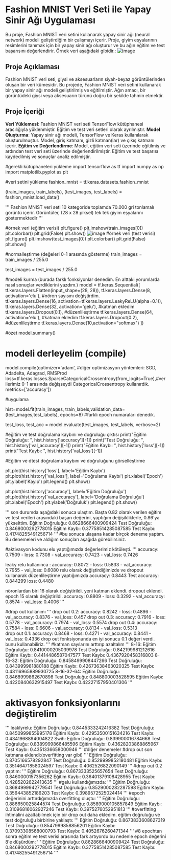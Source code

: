 # Fashion MNIST Veri Seti ile Yapay Sinir Ağı Uygulaması
Bu proje, Fashion MNIST veri setini kullanarak yapay sinir ağı (neural network) modeli geliştirdiğim bir çalışmayı içerir. Proje, giyim eşyalarının resimlerini tanımak için bir yapay sinir ağı oluşturur ve bu ağın eğitim ve test başarısını değerlendirir. Örnek veri aşağıdaki gibidir.:
![image](https://github.com/kursova/Fashion-MNIST-Veri-Seti-ile-Yapay-Sinir-Agi-Uygulamasi/assets/9978930/65d699c4-1e96-45a6-bb30-409a1615a06f)

## Proje Açıklaması 
Fashion MNIST veri seti, giysi ve aksesuarların siyah-beyaz görüntülerinden oluşan bir veri kümesidir. Bu projede, Fashion MNIST veri setini kullanarak bir yapay sinir ağı modeli geliştirilmiş ve eğitilmiştir. Ağın amacı, bir görüntüdeki giysi veya aksesuarın türünü doğru bir şekilde tahmin etmektir. 
## Proje İçeriği  
**Veri Yüklemesi**: Fashion MNIST veri seti TensorFlow kütüphanesi aracılığıyla yüklenmiştir. Eğitim ve test veri setleri olarak ayrılmıştır.
**Model Oluşturma**: Yapay sinir ağı modeli, TensorFlow ve Keras kullanılarak oluşturulmuştur. Model, giriş katmanı, gizli katman(lar) ve çıkış katmanı içerir. 
**Eğitim ve Değerlendirme**: Model, eğitim veri seti üzerinde eğitilmiş ve ardından test veri seti üzerinde değerlendirilmiştir. Eğitim ve test başarısı kaydedilmiş ve sonuçlar analiz edilmiştir. 

#gerekli kütüphaneleri yükleme
import tensorflow as tf
import numpy as np
import matplotlib.pyplot as plt

#veri setini yükleme
fashion_mnist = tf.keras.datasets.fashion_mnist

(train_images, train_labels), (test_images, test_labels) = fashion_mnist.load_data()

'''
Fashion MNIST veri seti 10 kategoride toplamda 70.000 gri tonlamalı görüntü içerir. 
Görüntüler, (28 x 28 piksel) tek tek giyim eşyalarını göstermektedir
'''


#örnek veri (eğitim verisi)
plt.figure()
plt.imshow(train_images[0])
plt.colorbar()
plt.grid(False)
plt.show()
![image](https://www.kaggleusercontent.com/kf/168832389/eyJhbGciOiJkaXIiLCJlbmMiOiJBMTI4Q0JDLUhTMjU2In0..ZIAgGu5FmZjqpfSEBKJfrg.y336fifw-ixlQ2n2jJVPDfxOoC2OWW6-k_UcgBgSHwYdyVclWetQ_xYzmSdRv4fdXlMuOXvpg3PffCjrS5ru6s2JbP7MS-tmiogvcU4ooxXno0NHsfCPL5i20UBwAX-4FaoYkejwS2_4VcJREEMotSxRupCG3tcAEIwq9BAJM7fldpclMgPaBURRHCLUrYJ_1C2KcVrqd7ttpoVp7Zlvm12k3zgmnzBmH_J1KXG7vmfHJaHFzhPiGX06elhSS2rhnUeLL7sTiw7uJJweVm_Bx1AQUmCYl4l_fFzqPRtxgabb1g5seRjZwhAxviboc8X8EFRU6ib2k8QcCCh1cm0-yIJ9zEe_8VaFq1UFtKN6fXnUZ53R3_W5UcQPotgZSHbVZaS-eBvLM2CnHnEdt237XLdX48vWqaJmRFs4g2aAmv9wgweVWFXocVOfaz8f6sX6zdYpYxHVfFY3iWWPioT_y2ZQ1-x9gn0olY08-0tj25P_4qk1B3GKPs9z6pOtFO_QrhVILln6Ila5c1rWV9Qu2pPt0RFdYGbFl6QQNFh7JxuQNAubYwhDhrtG36ykoEsy_N9leOFvmG80ZrEg5DUdanriZSPI69kcoHzw2qTLqa6YPm6J21jq2Cc_ysazyNKbV1YuBqAePj3DrArNQ0q7_uWChHAeXM18TzTyMAE029IbDQ1ghwG9E-FHqFspbt6Q.qCa4-fZDBe-vIQ832BKIcg/__results___files/__results___0_0.png)
#örnek veri (test verisi)
plt.figure()
plt.imshow(test_images[0])
plt.colorbar()
plt.grid(False)
plt.show()

#normalleştirme (değeleri 0-1 arasında gösterme)
train_images = train_images / 255.0

test_images = test_images / 255.0

#modeli kurma (burada farklı fonksiyonlar denedim. En alttaki yorumlarda nasıl sonuçlar verdiklerini yazdım.)
model = tf.keras.Sequential([
    tf.keras.layers.Flatten(input_shape=(28, 28)),
    tf.keras.layers.Dense(8, activation='elu'), #nöron sayısını değiştirdim.    
    tf.keras.layers.Dense(16, activation=tf.keras.layers.LeakyReLU(alpha=0.1)),
    tf.keras.layers.Dense(32, activation='gelu'), #katman ekledim
    tf.keras.layers.Dropout(0.1), #düzenlileştirme
    tf.keras.layers.Dense(64, activation='elu'), #katman ekledim
    tf.keras.layers.Dropout(0.2), #düzenlileştirme
    tf.keras.layers.Dense(10,activation="softmax")
])

#özet
model.summary()

# modeli derleyelim (compile)
model.compile(optimizer='adam', #diğer optimizasyon yöntemleri: SGD, Adadelta, Adagrad, RMSProd
              loss=tf.keras.losses.SparseCategoricalCrossentropy(from_logits=True),#verilerimiz 0-1 arasında değişseydi CategoricalCrossentropy kullanırdık.
              metrics=['accuracy'])

#uygulama

hist=model.fit(train_images, train_labels,validation_data=(test_images,test_labels), epochs=8) #farklı epoch numaraları denedik.

test_loss, test_acc = model.evaluate(test_images,  test_labels, verbose=2)

#eğitim ve test doğrulama kaybını ve doğruluğu çıktısı
print("Eğitim Doğruluğu: ",
     hist.history['accuracy'][-1])
print("Test Doğruluğu: ",
     hist.history['val_accuracy'][-1])
print("Eğitim Kaybı: ",
     hist.history['loss'][-1])
print("Test Kaybı: ",
     hist.history['val_loss'][-1])

 #Eğitim ve dtest doğrulama kaybını ve doğruluğunu görselleştirme 
    
plt.plot(hist.history['loss'], label='Eğitim Kaybı') 
plt.plot(hist.history['val_loss'], label='Doğrulama Kaybı') 
plt.xlabel('Epoch')
plt.ylabel('Kayıp') 
plt.legend() 
plt.show() 

plt.plot(hist.history['accuracy'], label='Eğitim Doğruluğu') 
plt.plot(hist.history['val_accuracy'], label='Doğrulama Doğruluğu') 
plt.xlabel('Epoch') 
plt.ylabel('Doğruluk') 
plt.legend() 
plt.show()

'''
son durumda aşağıdaki sonuca ulaştım. Başta 0.82 olarak verilen eğitim ve test verileri arasındaki başarı değerini, yaptığım değişikliklerle, 0.86'ya yükselttim.
Eğitim Doğruluğu:   0.8628666400909424
Test Doğruluğu:     0.8468000292778015
Eğitim Kaybı:       0.37758514285087585
Test Kaybı:         0.41748255491256714
'''
#bu sonuca ulaşana kadar birçok deneme yaptım. Bu denemeleri ve aldığım sonuçları aşağıda görebilirsiniz.

#aktivasyon kodunu elu yaptığımızda değerlerimiz kötüleşti.
'''
accuracy: 0.7509 - loss: 0.7308 - val_accuracy: 0.7423 - val_loss: 0.7426

leaky relu kullanınca : accuracy: 0.8072 - loss: 0.5833 - val_accuracy: 0.7955 - val_loss: 0.6080
relu olarak değiştirdiğimizde ve dropout kullanarak düzenlileştirme yaptığımızda accuracy: 0.8443  Test accuracy: 0.844299 loss: 0.4480

nöronlardan biri 16 olarak değiştirildi. yeni katman eklendi. dropout eklendi. epoch 15 olarak değiştirildi.
accuracy: 0.8809 - loss: 0.3292 - val_accuracy: 0.8574 - val_loss: 0.4006
'''

#drop out kullanımı
'''
drop out 0.2:  accuracy: 0.8242 - loss: 0.4896 - val_accuracy: 0.8376 - val_loss: 0.457
drop out 0.3: accuracy: 0.7916 - loss: 0.5778 - val_accuracy: 0.7974 - val_loss: 0.5574
drop out 0.4: accuracy: 0.7584 - loss: 0.6606 - val_accuracy: 0.8134 - val_loss: 0.5313               
drop out 0.1: accuracy: 0.8468 - loss: 0.4271 - val_accuracy: 0.8441 - val_loss: 0.4336
drop out fonksiyonunda en iyi sonucu 0.1 değeri verdi. bunu kullanabiliriz.
'''
#katman sayılarını arttırıp azaltalım
'''
8-16: Eğitim Doğruluğu:         0.8410000205039978 Test Doğruluğu:  0.842199981212616 Eğitim Kaybı:  0.4414486587047577 Test Kaybı:  0.4367920458316803
8-16-32: Eğitim Doğruluğu:      0.8458499908447266 Test Doğruluğu:  0.843999981880188 Eğitim Kaybı:  0.42673638463020325 Test Kaybı: 0.43116965889930725
8-16-32-64: Eğitim Doğruluğu:   0.8468999862670898 Test Doğruluğu:  0.848800003528595 Eğitim Kaybı:  0.4220840632915497 Test Kaybı:  0.42227157950401306
'''
# aktivasyon fonksiyonlarını değiştirelim
'''
leaklyrelu: Eğitim Doğruluğu:   0.8445333242416382 Test Doğruluğu:  0.8450999855995178 Eğitim Kaybı:  0.42953500151634216 Test Kaybı:  0.4341968894004822
Swih: Eğitim Doğruluğu:         0.839900016784668 Test Doğruluğu:   0.8389999866485596 Eğitim Kaybı:  0.43628203868865967 Test Kaybı:  0.4351336658000946
'''
#diğer denemeler
#drop out son katmana eklendi:(overfitting var gibi) 
'''
Eğitim Doğruluğu:   0.8705166578292847 
Test Doğruluğu:     0.8529999852180481 
Eğitim Kaybı:       0.35146471858024597 
Test Kaybı:         0.4062526822090149
'''
#drop out 0.2 yaptım: 
'''
Eğitim Doğruluğu:   0.8673333525657654 
Test Doğruluğu:     0.8460000157356262 
Eğitim Kaybı:       0.36401379108428955 
Test Kaybı:         0.4285202622413635
'''
#gelu kullandığımızda: 
'''
Eğitim Doğruluğu:   0.8684999942779541 
Test Doğruluğu:     0.8529000282287598 
Eğitim Kaybı:       0.356443852186203 
Test Kaybı:         0.3989572525024414
'''
#epoch değerinini arttırdığımızda overfitting oluştu: 
''' 
Eğitim Doğruluğu:   0.886650025844574 
Test Doğruluğu:     0.8589000105857849 
Eğitim Kaybı:       0.31096816062927246 
Test Kaybı:         0.3975276052951813
'''
#overfitting ihtimalini azaltabilmek için bir drop out daha ekledim. eğitim doğruluğu ve test doğruluğu birbirine yaklaştı: 
''' 
Eğitim Doğruluğu:   0.8673833608627319
Test Doğruluğu:     0.8547999858856201
Eğitim Kaybı:       0.37093308568000793
Test Kaybı:         0.4052676260471344
'''
#8 epochtan sonra eğitim ve test verisi arasında fark artıyordu bu nedenle epoch değerini 8'e düşürdüm:
'''
Eğitim Doğruluğu:   0.8628666400909424
Test Doğruluğu:     0.8468000292778015
Eğitim Kaybı:       0.37758514285087585
Test Kaybı:         0.41748255491256714
'''
